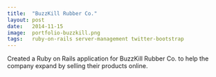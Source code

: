 ```yaml
---
title:	"BuzzKill Rubber Co."
layout:	post
date:	2014-11-15
image:	portfolio-buzzkill.png
tags:	ruby-on-rails server-management twitter-bootstrap
---
```

Created a Ruby on Rails application for BuzzKill Rubber Co. to help the company expand by selling their products online.
